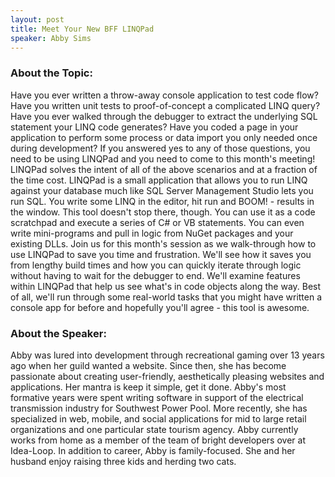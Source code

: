```yaml
---
layout: post
title: Meet Your New BFF LINQPad
speaker: Abby Sims
---
```


### About the Topic: 
Have you ever written a throw-away console application to test code flow? Have you written unit tests to proof-of-concept a complicated LINQ query? Have you ever walked through the debugger to extract the underlying SQL statement your LINQ code generates? Have you coded a page in your application to perform some process or data import you only needed once during development? If you answered yes to any of those questions, you need to be using LINQPad and you need to come to this month's meeting! LINQPad solves the intent of all of the above scenarios and at a fraction of the time cost. LINQPad is a small application that allows you to run LINQ against your database much like SQL Server Management Studio lets you run SQL. You write some LINQ in the editor, hit run and BOOM! - results in the window. This tool doesn't stop there, though. You can use it as a code scratchpad and execute a series of C# or VB statements. You can even write mini-programs and pull in logic from NuGet packages and your existing DLLs. Join us for this month's session as we walk-through how to use LINQPad to save you time and frustration. We'll see how it saves you from lengthy build times and how you can quickly iterate through logic without having to wait for the debugger to end. We'll examine features within LINQPad that help us see what's in code objects along the way. Best of all, we'll run through some real-world tasks that you might have written a console app for before and hopefully you'll agree - this tool is awesome.

### About the Speaker:
Abby was lured into development through recreational gaming over 13 years ago when her guild wanted a website. Since then, she has become passionate about creating user-friendly, aesthetically pleasing websites and applications. Her mantra is keep it simple, get it done. Abby's most formative years were spent writing software in support of the electrical transmission industry for Southwest Power Pool. More recently, she has specialized in web, mobile, and social applications for mid to large retail organizations and one particular state tourism agency. Abby currently works from home as a member of the team of bright developers over at Idea-Loop. In addition to career, Abby is family-focused. She and her husband enjoy raising three kids and herding two cats.